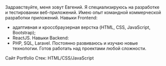 Задравствуйте, меня зовут Евгений. 
Я специализируюсь на разработке и тестировании веб-приложений. Имею опыт командной коммерческой разработки приложений.
Навыки Frontend:
- адаптивная и кроссбраузерная верстка (HTML, CSS, JavaScript, Bootstrap);
- ReactJS.
Навыки Backend:
- PHP, SQL, Laravel.
Постоянно развиваюсь и изучаю новые технологии. Готов работать над проектами любой сложности.


Сайт Portfolio Стек: HTML/CSS/JavaScript
